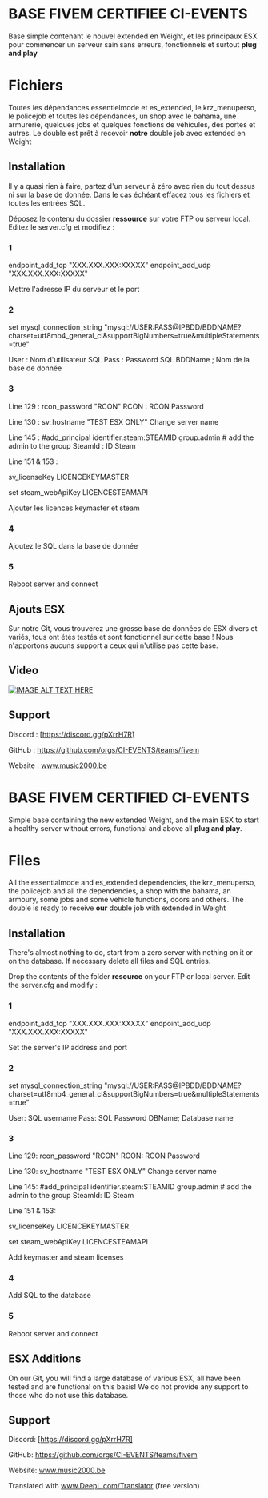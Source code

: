 # BASE FIVEM CERTIFIEE CI-EVENTS 

Base simple contenant le nouvel extended en Weight, et les principaux ESX pour commencer un serveur sain sans erreurs, fonctionnels et surtout **plug and play**


# Fichiers 

Toutes les dépendances essentielmode et es_extended, le krz_menuperso, le policejob et toutes les dépendances, un shop avec le bahama, une armurerie, quelques jobs et quelques fonctions de véhicules, des portes et autres. Le double est prêt à recevoir **notre** double job avec extended en Weight

## Installation

Il y a quasi rien à faire, partez d'un serveur à zéro avec rien du tout dessus ni sur la base de donnée. Dans le cas échéant effacez tous les fichiers et toutes les entrées SQL.

Déposez le contenu du dossier **ressource** sur votre FTP ou serveur local.
Editez le server.cfg et modifiez :
### 1
endpoint_add_tcp "XXX.XXX.XXX:XXXXX"
endpoint_add_udp "XXX.XXX.XXX:XXXXX"

Mettre l'adresse IP du serveur et le port 

### 2
set mysql_connection_string "mysql://USER:PASS@IPBDD/BDDNAME?charset=utf8mb4_general_ci&supportBigNumbers=true&multipleStatements=true"

User : Nom d'utilisateur SQL
Pass : Password SQL
BDDName ; Nom de la base de donnée

### 3

Line 129 :
rcon_password "RCON"
RCON : RCON Password

Line 130 : 
sv_hostname "TEST ESX ONLY"
Change server name

Line 145 :
#add_principal identifier.steam:STEAMID group.admin # add the admin to the group
SteamId : ID Steam 

Line 151 & 153 :

sv_licenseKey LICENCEKEYMASTER

set steam_webApiKey  LICENCESTEAMAPI

Ajouter les licences keymaster et steam

### 4 
Ajoutez le SQL dans la base de donnée

### 5 
Reboot server and connect 

## Ajouts ESX

Sur notre Git, vous trouverez une grosse base de données de ESX divers et variés, tous ont étés testés et sont fonctionnel sur cette base ! Nous n'apportons aucuns support a ceux qui n'utilise pas cette base. 

## Video

[![IMAGE ALT TEXT HERE](https://img.youtube.com/vi/dipgtsm6C-w/0.jpg)](https://www.youtube.com/watch?v=dipgtsm6C-w)

## Support

Discord : [https://discord.gg/pXrrH7R]

GitHub : https://github.com/orgs/CI-EVENTS/teams/fivem

Website : www.music2000.be


# BASE FIVEM CERTIFIED CI-EVENTS
Simple base containing the new extended Weight, and the main ESX to start a healthy server without errors, functional and above all **plug and play**.


# Files 

All the essentialmode and es_extended dependencies, the krz_menuperso, the policejob and all the dependencies, a shop with the bahama, an armoury, some jobs and some vehicle functions, doors and others. The double is ready to receive **our** double job with extended in Weight

## Installation

There's almost nothing to do, start from a zero server with nothing on it or on the database. If necessary delete all files and SQL entries.

Drop the contents of the folder **resource** on your FTP or local server.
Edit the server.cfg and modify :
### 1
endpoint_add_tcp "XXX.XXX.XXX:XXXXX"
endpoint_add_udp "XXX.XXX.XXX:XXXXX"

Set the server's IP address and port 

### 2
set mysql_connection_string "mysql://USER:PASS@IPBDD/BDDNAME?charset=utf8mb4_general_ci&supportBigNumbers=true&multipleStatements=true"

User: SQL username
Pass: SQL Password
DBName; Database name

### 3

Line 129:
rcon_password "RCON"
RCON: RCON Password

Line 130: 
sv_hostname "TEST ESX ONLY"
Change server name

Line 145:
#add_principal identifier.steam:STEAMID group.admin # add the admin to the group
SteamId: ID Steam 

Line 151 & 153:

sv_licenseKey LICENCEKEYMASTER

set steam_webApiKey LICENCESTEAMAPI

Add keymaster and steam licenses

### 4 
Add SQL to the database

### 5 
Reboot server and connect 

## ESX Additions

On our Git, you will find a large database of various ESX, all have been tested and are functional on this basis! We do not provide any support to those who do not use this database. 



## Support

Discord: [https://discord.gg/pXrrH7R]

GitHub: https://github.com/orgs/CI-EVENTS/teams/fivem

Website: www.music2000.be

Translated with www.DeepL.com/Translator (free version)
